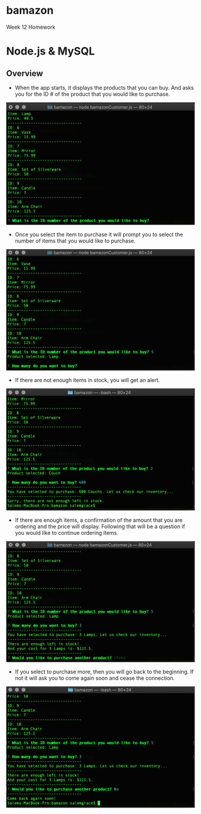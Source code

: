 # bamazon
Week 12 Homework


# Node.js & MySQL

## Overview

* When the app starts, it displays the products that you can buy. And asks you for the ID # of the product that you would like to purchase.

![Example of Starting Point](/images/whatItem.png)

* Once you select the item to purchase it will prompt you to select the number of items that you would like to purchase.

![Example of Selecting Amount](/images/howMany.png)

* If there are not enough items in stock, you will get an alert.

![Example of Not Enough In Stock](/images/notEnough.png)

* If there are enough items, a confirmation of the amount that you are ordering and the price will display.  Following that will be a question if you would like to continue ordering items.

![Example of Asking to Purchase More](/images/purchaseMore.png)

* If you select to purchase more, then you will go back to the beginning.  If not it will ask you to come again soon and cease the connection.

![Example of End of Order](/images/donePurchasing.png)
